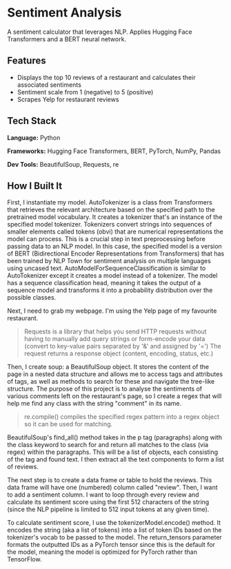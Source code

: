 # Sentiment Analysis

A sentiment calculator that leverages NLP. Applies Hugging Face Transformers and a BERT neural network.


## Features

- Displays the top 10 reviews of a restaurant and calculates their associated sentiments
- Sentiment scale from 1 (negative) to 5 (positive)
- Scrapes Yelp for restaurant reviews


## Tech Stack

**Language:** Python

**Frameworks:** Hugging Face Transformers, BERT, PyTorch, NumPy, Pandas

**Dev Tools:** BeautifulSoup, Requests, re


## How I Built It
First, I instantiate my model. AutoTokenizer is a class from Transformers that retrieves the relevant architecture based on the specified path to the pretrained model vocabulary. It creates a tokenizer that's an instance of the specified model tokenizer. Tokenizers convert strings into sequences of smaller elements called tokens (obvi) that are numerical representations the model can process. This is a crucial step in text preprocessing before passing data to an NLP model. In this case, the specified model is a version of BERT (Bidirectional Encoder Representations from Transformers) that has been trained by NLP Town for sentiment analysis on multiple languages using uncased text. AutoModelForSequenceClassification is similar to AutoTokenizer except it creates a model instead of a tokenizer. The model has a sequence classification head, meaning it takes the output of a sequence model and transforms it into a probability distribution over the possible classes.

Next, I need to grab my webpage. I'm using the Yelp page of my favourite restaurant.

> Requests is a library that helps you send HTTP requests without having to manually add query strings or form-encode your data (convert to key-value pairs separated by '&' and assigned by '=') The request returns a response object (content, encoding, status, etc.)

Then, I create soup: a BeautifulSoup object. It stores the content of the page in a nested data structure and allows me to access tags and attributes of tags, as well as methods to search for these and navigate the tree-like structure. The purpose of this project is to analyse the sentiments of various comments left on the restaurant's page, so I create a regex that will help me find any class with the string "comment" in its name.

> re.compile() compiles the specified regex pattern into a regex object so it can be used for matching.

BeautifulSoup's find_all() method takes in the p tag (paragraphs) along with the class keyword to search for and return all matches to the class (via regex) within the paragraphs. This will be a list of objects, each consisting of the tag and found text. I then extract all the text components to form a list of reviews.

The next step is to create a data frame or table to hold the reviews. This data frame will have one (numbered) column called "review". Then, I want to add a sentiment column. I want to loop through every review and calculate its sentiment score using the first 512 characters of the string (since the NLP pipeline is limited to 512 input tokens at any given time).

To calculate sentiment score, I use the tokenizerModel.encode() method. It encodes the string (aka a list of tokens) into a list of token IDs based on the tokenizer's vocab to be passed to the model. The return_tensors parameter formats the outputted IDs as a PyTorch tensor since this is the default for the model, meaning the model is optimized for PyTorch rather than TensorFlow.
